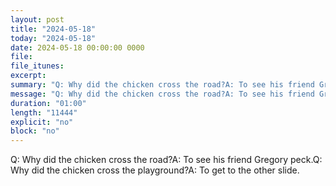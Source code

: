```yaml
---
layout: post
title: "2024-05-18"
today: "2024-05-18"
date: 2024-05-18 00:00:00 0000
file:
file_itunes:
excerpt:
summary: "Q: Why did the chicken cross the road?A: To see his friend Gregory peck.Q: Why did the chicken cross the playground?A: To get to the other slide."
message: "Q: Why did the chicken cross the road?A: To see his friend Gregory peck.Q: Why did the chicken cross the playground?A: To get to the other slide."
duration: "01:00"
length: "11444"
explicit: "no"
block: "no"
---
```

Q: Why did the chicken cross the road?A: To see his friend Gregory peck.Q: Why did the chicken cross the playground?A: To get to the other slide.

